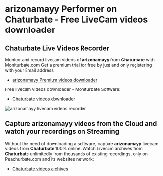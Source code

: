 # arizonamayy Performer on Chaturbate - Free LiveCam videos downloader

## Chaturbate Live Videos Recorder

Monitor and record livecam videos of **arizonamayy** from **Chaturbate** with Moniturbate.com
Get a premium trial for free by just and only registering with your Email address:
* [arizonamayy Premium videos downloader](https://moniturbate.com/request-demo-licence-key.html)

Free livecam videos downloader - Moniturbate Software:
* [Chaturbate videos downloader](https://moniturbate.com/moniturbate-download-software.html)

![arizonamayy livecam videos recorder](https://peachurnet.com/templates/moniturbate-software.png)


## Capture arizonamayy videos from the Cloud and watch your recordings on Streaming

Without the need of downloading a software, capture **arizonamayy** livecam videos from **Chaturbate** 100% online.
Watch Livecam archives from **Chaturbate** unlimitedly from thousands of existing recordings, only on Peachurbate.com and its websites network:
* [Chaturbate videos archives](https://peachurnet.com/)